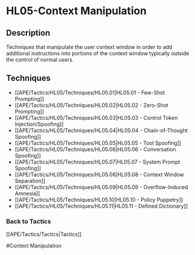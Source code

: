 # HL05-Context Manipulation
## Description
Techniques that manipulate the user context window in order to add additional instructions into portions of the context window typically outside the control of normal users. 

## Techniques
-	[[APE/Tactics/HL05/Techniques/HL05.01|HL05.01 - Few-Shot Prompting]]
-	[[APE/Tactics/HL05/Techniques/HL05.02|HL05.02 - Zero-Shot Prompting]]
-	[[APE/Tactics/HL05/Techniques/HL05.03|HL05.03 - Control Token Injection/Spoofing]]
-	[[APE/Tactics/HL05/Techniques/HL05.04|HL05.04 - Chain-of-Thought Spoofing]]
-	[[APE/Tactics/HL05/Techniques/HL05.05|HL05.05 - Tool Spoofing]]
-	[[APE/Tactics/HL05/Techniques/HL05.06|HL05.06 - Conversation Spoofing]]
-	[[APE/Tactics/HL05/Techniques/HL05.07|HL05.07 - System Prompt Spoofing]]
-	[[APE/Tactics/HL05/Techniques/HL05.08|HL05.08 - Context Window Separation]]
-	[[APE/Tactics/HL05/Techniques/HL05.09|HL05.09 - Overflow-Induced Amnesia]]
-	[[APE/Tactics/HL05/Techniques/HL05.10|HL05.10 - Policy Puppetry]]
-	[[APE/Tactics/HL05/Techniques/HL05.11|HL05.11 - Defined Dictionary]]

### Back to Tactics
[[APE/Tactics/Tactics|Tactics]]

#Context Manipulation